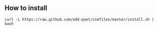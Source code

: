 ## How to install


```
curl -L https://raw.github.com/odd-poet/vimfiles/master/install.sh | bash 
```

